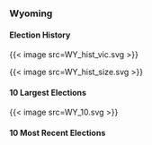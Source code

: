 ### Wyoming

#### Election History
{{< image src=WY_hist_vic.svg >}}

{{< image src=WY_hist_size.svg >}}

#### 10 Largest Elections
{{< image src=WY_10.svg >}}

#### 10 Most Recent Elections

